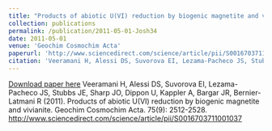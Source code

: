 ```yaml
---
title: "Products of abiotic U(VI) reduction by biogenic magnetite and vivianite"
collection: publications
permalink: /publication/2011-05-01-Josh34
date: 2011-05-01
venue: 'Geochim Cosmochim Acta'
paperurl: 'http://www.sciencedirect.com/science/article/pii/S0016703711001037'
citation: 'Veeramani H, Alessi DS, Suvorova EI, Lezama-Pacheco JS, Stubbs JE, Sharp JO, Dippon U, Kappler A, Bargar JR, Bernier-Latmani R (2011). Products of abiotic U(VI) reduction by biogenic magnetite and vivianite. Geochim Cosmochim Acta. 75(9): 2512-2528. http://www.sciencedirect.com/science/article/pii/S0016703711001037'
---
```


<a href='http://www.sciencedirect.com/science/article/pii/S0016703711001037'>Download paper here</a>
Veeramani H, Alessi DS, Suvorova EI, Lezama-Pacheco JS, Stubbs JE, Sharp JO, Dippon U, Kappler A, Bargar JR, Bernier-Latmani R (2011). Products of abiotic U(VI) reduction by biogenic magnetite and vivianite. Geochim Cosmochim Acta. 75(9): 2512-2528. http://www.sciencedirect.com/science/article/pii/S0016703711001037
